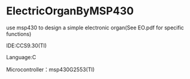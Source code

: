 # ElectricOrganByMSP430
use msp430 to design a simple electronic organ(See EO.pdf for specific functions) 

IDE:CCS9.30(TI)

Language:C

Microcontroller：msp430G2553(TI)
